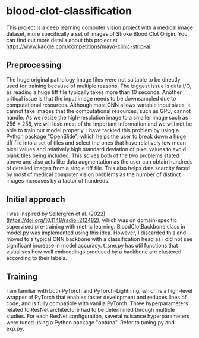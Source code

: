 # blood-clot-classification

This project is a deep learning computer vision project with a medical image dataset, more specifically a set of images of Stroke Blood Clot Origin. You can find out more details about this project at https://www.kaggle.com/competitions/mayo-clinic-strip-ai.


## Preprocessing

The huge original pathology image files were not suitable to be directly used for training because of multiple reasons. The biggest issue is data I/O, as reading a huge tiff file typically takes more than 10 seconds. Another critical issue is that the input image needs to be downsampled due to computational resources. Although most CNN allows variable input sizes, it cannot take images that the computational resources, such as GPU, cannot handle. As we resize the high-resolution image to a smaller image such as 256 * 256, we will lose most of the important information and we will not be able to train our model properly. I have tackled this problem by using a Python package "OpenSlide", which helps the user to break down a huge tiff file into a set of tiles and select the ones that have relatively low mean pixel values and relatively high standard deviation of pixel values to avoid blank tiles being included. This solves both of the two problems stated above and also acts like data augmentation as the user can obtain hundreds of detailed images from a single tiff file. This also helps data scarcity faced by most of medical computer vision problems as the number of distinct images increases by a factor of hundreds.

## Initial approach

I was inspired by Sellergren et al. (2022) (https://doi.org/10.1148/radiol.212482), which was on domain-specific supervised pre-training with metric learning. BloodClotBackbone class in model.py was implemented using this idea. However, I discarded this and moved to a typical CNN backbone with a classification head as I did not see significant increase in model accuracy. t_sne.py has util functions that visualises how well embeddings produced by a backbone are clustered according to their labels.

## Training

I am familiar with both PyTorch and PyTorch-Lightning, which is a high-level wrapper of PyTorch that enables faster development and reduces lines of code, and is fully compatible with vanilla PyTorch. Three hyperparameters related to ResNet architecture had to be determined through multiple studies. For each ResNet configuration, several nuisance hyperparameters were tuned using a Python package "optuna". Refer to tuning.py and exp.py.
